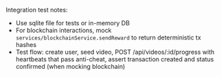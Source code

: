 Integration test notes:
- Use sqlite file for tests or in-memory DB
- For blockchain interactions, mock `services/blockchainService.sendReward` to return deterministic tx hashes
- Test flow: create user, seed video, POST /api/videos/:id/progress with heartbeats that pass anti-cheat, assert transaction created and status confirmed (when mocking blockchain)
